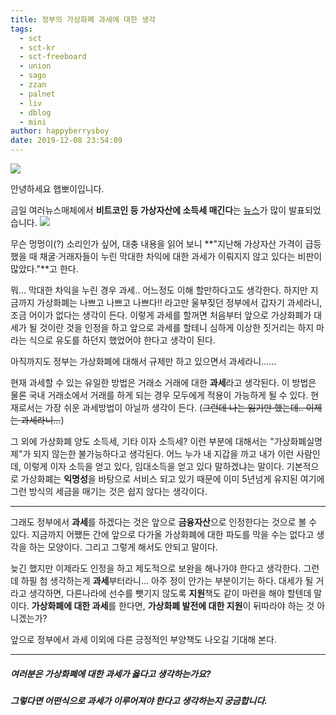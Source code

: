 ```yaml
---
title: 정부의 가상화폐 과세에 대한 생각
tags:
  - sct
  - sct-kr
  - sct-freeboard
  - union
  - sago
  - zzan
  - palnet
  - liv
  - dblog
  - mini
author: happyberrysboy
date: 2019-12-08 23:54:09
---
```


![](https://steemitimages.com/0x0/https://cdn.steemitimages.com/DQmeVyCnkva2SjkjT5mk9XPo2BJzbK7szFE1pDqqAHrSBsC/WHALE_TITLE_COLORED_LOW.jpg)

안녕하세요 햅뽀이입니다.

금일 여러뉴스매체에서 **비트코인 등 가상자산에 소득세 매긴다**는 [뉴스](http://biz.khan.co.kr/khan_art_view.html?artid=201912081609011&code=920100)가 많이 발표되었습니다. 
![](https://cdn.steemitimages.com/DQmQ8YjZ4PJCeNvwoSMVZLVeKXi36qbmG9Ae2taNiyiDekt/image.png)


무슨 멍멍이(?) 소리인가 싶어, 대충 내용을 읽어 보니 **"지난해 가상자산 가격이 급등했을 때 채굴·거래자들이 누린 막대한 차익에 대한 과세가 이뤄지지 않고 있다는 비판이 많았다."**고 한다.

뭐... 막대한 차익을 누린 경우 과세.. 어느정도 이해 할만하다고도 생각한다. 하지만 지금까지 가상화폐는 나쁘고 나쁘고 나쁘다!! 라고만 울부짖던 정부에서 갑자기 과세라니, 조금 어이가 없다는 생각이 든다. 이렇게 과세를 할꺼면 처음부터 앞으로 가상화폐가 대세가 될 것이란 것을 인정을 하고 앞으로 과세를 할테니 심하게 이상한 짓거리는 하지 마라는 식으로 유도를 하던지 했었어야 한다고 생각이 된다. 

아직까지도 정부는 가상화폐에 대해서 규제만 하고 있으면서 과세라니......

현재 과세할 수 있는 유일한 방법은 거래소 거래에 대한 **과세**라고 생각된다. 이 방법은 물론 국내 거래소에서 거래를 하게 되는 경우 모두에게 적용이 가능하게 될 수 있다. 현재로서는 가장 쉬운 과세방법이 아닐까 생각이 든다. (~~그런데 나는 잃기만 했는데.. 이제는 과세라니...~~)

그 외에 가상화폐 양도 소득세, 기타 이자 소득세? 이런 부분에 대해서는 "가상화폐실명제"가 되지 않는한 불가능하다고 생각된다. 어느 누가 내 지갑을 까고 내가 이런 사람인데, 이렇게 이자 소득을 얻고 있다, 임대소득을 얻고 있다 말하겠냐는 말이다. 기본적으로 가상화폐는 **익명성**을 바탕으로 서비스 되고 있기 때문에 이미 5년넘게 유지된 여기에 그런 방식의 세금을 매기는 것은 쉽지 않다는 생각이다.

___

그래도 정부에서 **과세**를 하겠다는 것은 앞으로 **금융자산**으로 인정한다는 것으로 볼 수 있다. 지금까지 어쨌든 간에 앞으로 다가올 가상화폐에 대한 파도를 막을 수는 없다고 생각을 하는 모양이다. 그리고 그렇게 해서도 안되고 말이다. 

늦긴 했지만 이제라도 인정을 하고 제도적으로 보완을 해나가야 한다고 생각한다. 그런데 하필 첨 생각하는게 **과세**부터라니... 아주 정이 안가는 부분이기는 하다. 대세가 될 거라고 생각하면, 다른나라에 선수를 뺏기지 않도록 **지원**책도 같이 마련을 해야 할텐데 말이다. **가상화폐에 대한 과세**를 한다면, **가상화폐 발전에 대한 지원**이 뒤따라야 하는 것 아니겠는가?

앞으로 정부에서 과세 이외에 다른 긍정적인 부양책도 나오길 기대해 본다. 

___

##### 여러분은 가상화폐에 대한 과세가 옳다고 생각하는가요?
##### 그렇다면 어떤식으로 과세가 이루어져야 한다고 생각하는지 궁금합니다.